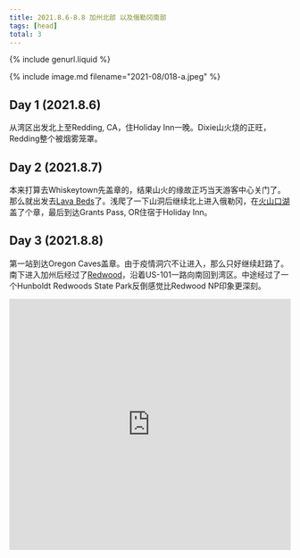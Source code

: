 ```yaml
---
title: 2021.8.6-8.8 加州北部 以及俄勒冈南部
tags: [head]
total: 3
---
```


{% include genurl.liquid %}

{% include image.md filename="2021-08/018-a.jpeg" %}

## Day 1 (2021.8.6)
从湾区出发北上至Redding, CA，住Holiday Inn一晚。Dixie山火烧的正旺，Redding整个被烟雾笼罩。

## Day 2 (2021.8.7)
本来打算去Whiskeytown先盖章的，结果山火的缘故正巧当天游客中心关门了。那么就出发去[Lava Beds]({{arr[0]}})了。浅爬了一下山洞后继续北上进入俄勒冈，在[火山口湖]({{arr[1]}})盖了个章，最后到达Grants Pass, OR住宿于Holiday Inn。

## Day 3 (2021.8.8)
第一站到达Oregon Caves盖章。由于疫情洞穴不让进入，那么只好继续赶路了。南下进入加州后经过了[Redwood]({{arr[2]}})，沿着US-101一路向南回到湾区。中途经过了一个Hunboldt Redwoods State Park反倒感觉比Redwood NP印象更深刻。

<iframe src="https://www.google.com/maps/embed?pb=!1m70!1m12!1m3!1d9118155.796954164!2d-124.50796802268819!3d36.328106436175005!2m3!1f0!2f0!3f0!3m2!1i1024!2i768!4f13.1!4m55!3e0!4m5!1s0x80859a6d00690021%3A0x4a501367f076adff!2sSF%2C%20CA!3m2!1d37.7749295!2d-122.4194155!4m5!1s0x54d2ecc90ff09fbb%3A0x669d88d44640e1f9!2sHoliday%20Inn%20Redding%2C%20an%20IHG%20Hotel%2C%20Hilltop%20Drive%2C%20Redding%2C%20CA!3m2!1d40.579823999999995!2d-122.35897999999999!4m5!1s0x54cea67b57f59be3%3A0x7f5c1c5b08a8f5cb!2sLava%20Beds%20Visitor%20Center%2C%20Indian%20Well%20Campground%20Trail%2C%20Tulelake%2C%20CA!3m2!1d41.714256!2d-121.5098072!4m5!1s0x54c6170840e5e339%3A0x902bf2e1452fe3a3!2sCrater%20Lake%20National%20Park%2C%20Crater%20Lake%2C%20OR!3m2!1d42.8971722!2d-122.13374449999999!4m5!1s0x54c579823d1ab81b%3A0x30eaf95aa991e1a0!2sHoliday%20Inn%20Express%20Grants%20Pass%2C%20an%20IHG%20Hotel%2C%20Northeast%20Agness%20Avenue%2C%20Grants%20Pass%2C%20OR!3m2!1d42.43813!2d-123.2972144!4m5!1s0x54cff9cc492113c9%3A0xc4eea6e71fa0ed33!2sIllinois%20Valley%20Visitor%20Center%2C%20Caves%20Highway%2C%20Cave%20Junction%2C%20OR!3m2!1d42.161836699999995!2d-123.6446769!4m5!1s0x54d06bd9aef11bbb%3A0xcae41baef06e4abb!2sHiouchi%20Visitor%20Center%2C%20U.S.%20199%2C%20Crescent%20City%2C%20CA!3m2!1d41.7967678!2d-124.08181789999999!4m5!1s0x54d46239b81a1b25%3A0xc4c2d9817522b889!2sHumboldt%20Redwoods%20State%20Park%20Visitor%20Center%2C%20Avenue%20of%20the%20Giants%2C%20Myers%20Flat%2C%20CA!3m2!1d40.3084963!2d-123.9082047!4m5!1s0x80859a6d00690021%3A0x4a501367f076adff!2sSF%2C%20CA!3m2!1d37.7749295!2d-122.4194155!5e0!3m2!1sen!2sus!4v1652160945048!5m2!1sen!2sus" width="100%" height="450" style="border:0;" allowfullscreen="" loading="lazy" referrerpolicy="no-referrer-when-downgrade"></iframe>